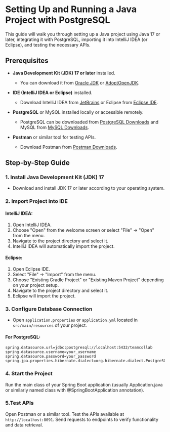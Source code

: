 # Setting Up and Running a Java Project with PostgreSQL

This guide will walk you through setting up a Java project using Java 17 or later, integrating it with PostgreSQL, importing it into IntelliJ IDEA (or Eclipse), and testing the necessary APIs.

## Prerequisites

- **Java Development Kit (JDK) 17 or later** installed.
  - You can download it from [Oracle JDK](https://www.oracle.com/java/technologies/javase-jdk17-downloads.html) or [AdoptOpenJDK](https://adoptopenjdk.net/).

- **IDE (IntelliJ IDEA or Eclipse)** installed.
  - Download IntelliJ IDEA from [JetBrains](https://www.jetbrains.com/idea/download/) or Eclipse from [Eclipse IDE](https://www.eclipse.org/downloads/).

- **PostgreSQL** or MySQL installed locally or accessible remotely.
  - PostgreSQL can be downloaded from [PostgreSQL Downloads](https://www.postgresql.org/download/) and MySQL from [MySQL Downloads](https://dev.mysql.com/downloads/).

- **Postman** or similar tool for testing APIs.
  - Download Postman from [Postman Downloads](https://www.postman.com/downloads/).

## Step-by-Step Guide

### 1. Install Java Development Kit (JDK) 17

- Download and install JDK 17 or later according to your operating system.

### 2. Import Project into IDE

#### IntelliJ IDEA:

1. Open IntelliJ IDEA.
2. Choose "Open" from the welcome screen or select "File" -> "Open" from the menu.
3. Navigate to the project directory and select it.
4. IntelliJ IDEA will automatically import the project.

#### Eclipse:

1. Open Eclipse IDE.
2. Select "File" -> "Import" from the menu.
3. Choose "Existing Gradle Project" or "Existing Maven Project" depending on your project setup.
4. Navigate to the project directory and select it.
5. Eclipse will import the project.

### 3. Configure Database Connection

- Open `application.properties` or `application.yml` located in `src/main/resources` of your project.

#### For PostgreSQL:

```properties
spring.datasource.url=jdbc:postgresql://localhost:5432/teamcollab
spring.datasource.username=your_username
spring.datasource.password=your_password
spring.jpa.properties.hibernate.dialect=org.hibernate.dialect.PostgreSQLDialect
```
### 4. Start the Project
Run the main class of your Spring Boot application (usually Application.java or similarly named class with @SpringBootApplication annotation).

### 5.Test APIs
Open Postman or a similar tool.
Test the APIs available at `http://localhost:8091`.
Send requests to endpoints to verify functionality and data retrieval.
